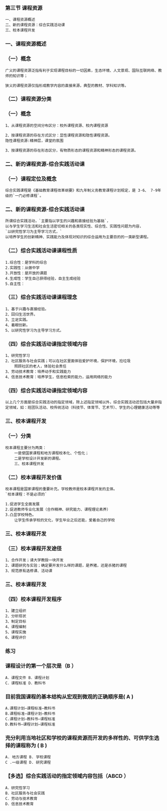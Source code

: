 ### 第三节 课程资源
    一、课程资源概述
    二、新的课程资源：综合实践活动课
    三、校本课程开发

### 一、课程资源概述
### （一）概念
    广义的课程资源泛指有利于实现课程目标的一切因素，生态环境、人文景观、国际互联网络、教师的知识等；

    狭义的课程资源仅指形成教学内容的直接来源，典型的教材、学科知识等。

### （二）课程资源分类
### （一）概念
    1、从课程资源的空间分布区分：校外课程资源、校内课程资源

    2、按课程资源的存在方式区分：显性课程资源和隐性课程资源。
    隐性课程资源:精神层，课堂的氛围

    3、按课程资源的存在形态区分，有物质形态的课程资源和精神形态的课程资源。

### 二、新的课程资源-综合实践活动课
### （一）课程定位及概念
    综合实践课程是《基础教育课程改革纲要》和九年制义务教育课程计划规定，是 3-6、 7-9年级的`一门必修课程`。

### 二、新的课程资源-综合实践活动课
    所谓综合实践活动，`主要指以学生的兴趣和直接经验为基础`，
    以与学生学习生活和社会生活密切相关的各类现实性、综合性、实践性问题为内容，
    `以研究性学习为主导学习方式，`
    以培养学生的创新精神、实践能力及体现对知识的综合运用为主要目的的一类新型课程。

### （二）综合实践活动课课程性质
    1.综合性：是学科的综合
    2.实践性：从做中学
    3.开放性：是开放的课题
    4.生成性：学生自己获得经验，自主生成经验
    5.自主性：

### （三）综合实践活动课课程理念
    1、基于兴趣与直接经验。
    2、回归生活世界。
    3、立足实践。
    4、着眼创新。
    5、以研究性学习为主导学习方式。

### （四）综合实践活动课指定领域内容
    1、研究性学习
    2、社区服务与社会实践；可以在社区里面体验爱护环境，保护环境，捡垃圾
        照顾社区的老人，体验社会责任
    3、劳动技术教育：培养动手和实践能力
    4、信息技术教育：培养学生，信息检索的能力，运用网络的能力

### （四）综合实践活动课指定领域内容
    以上几个方面是综合实践活动的指定领域，除上述指定领域以外，综合实践活动还包括大量非指定领域，如：班团队活动、校传统活动（科技节、体育节、艺术节）、学生的心理健康活动等等

### 三、校本课程开发
### （一）分类
    校本课程主要分为两类：
        一是使国家课程和地方课程校本化、个性化；
        二是学校设计开发新的课程。
        三、校本课程开发

### （二）校本课程开发价值
    校本课程是国家课程的重要补充。学校教师是校本课程开发的主体。
    `校本课程：不是必须的`

    1.促进学生全面发展
    2.促进教师专业化发展（合作精神、研究能力、课程理论素养）
    3.凸显学校特色。
        让学生传承学校的文化，学生毕业之后还能，爱着自己的学校

### 三、校本课程开发
### （三）校本课程开发途径
    1、合作开发；请大学教授一块开发
    2、课题研究与实验；确定要开发什么样的课题，是养猪，还是杀猪的课程
    3、规范原有选修课、活动课

### 三、校本课程开发
### （四）校本课程开发程序
    1、建立组织
    2、分析现状
    3、制定目标
    4、课程编制
    5、课程实施
    6、课程评价

### 练习
### 课程设计的第一个层次是（B ）
    A．课程文件 B．课程计划
    C．课程标准 D．教科书

### 目前我国课程的基本结构从宏观到微观的正确顺序是( A )
    A.课程计划—课程标准—教科书
    B.课程标准—课程计划—教科书
    C.课程计划—教科书—课程标准
    D.教科书—课程计划—课程标准

### 充分利用当地社区和学校的课程资源而开发的多样性的、可供学生选择的课程称为 ( B )
    A. 地方课程 B. 学校课程
    C .一级课程 D. 研究课程

### 【多选】综合实践活动的指定领域内容包括（ABCD ）
    A．研究性学习
    B．社区服务与社会实践
    C．劳动与技术教育
    D．信息技术教育
